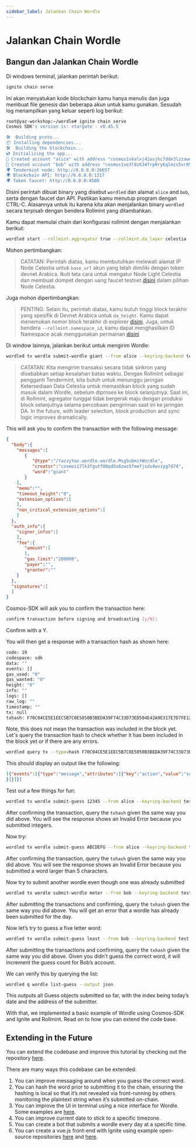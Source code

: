 ```yaml
---
sidebar_label: Jalankan Chain Wordle
---
```


# Jalankan Chain Wordle
<!-- markdownlint-disable MD013 -->

## Bangun dan Jalankan Chain Wordle

Di windows terminal, jalankan perintah berikut:

```sh
ignite chain serve 
```

Ini akan menyatukan kode blockchain kamu hanya menulis dan juga membuat file genesis dan beberapa akun untuk kamu gunakan. Sesudah log menampilkan yang keluar seperti log berikut:

```sh
root@yaz-workshop:~/wordle# ignite chain serve
Cosmos SDK's version is: stargate - v0.45.5

🛠️  Building proto...
📦 Installing dependencies...
🛠️  Building the blockchain...
💿 Initializing the app...
🙂 Created account "alice" with address "cosmos1skalxj42asjhc7dde3lzzawnksnztqmgy6sned" with mnemonic: "exact arrive betray hawk trim surround exhibit host vibrant sting range robot luxury vague manage settle slide town bread adult pact scene journey elite"
🙂 Created account "bob" with address "cosmos1xe3l8z634frp0ry6qlmzs5vr85x6gcty7tmf0n" with mnemonic: "wisdom jelly fine boat series time panel real world purchase age area coach eager spot fiber slide apology near endorse flight panel ready torch"
🌍 Tendermint node: http://0.0.0.0:26657
🌍 Blockchain API: http://0.0.0.0:1317
🌍 Token faucet: http://0.0.0.0:4500
```

Disini perintah dibuat binary yang disebut `wordled` dan alamat `alice` and `bob`, serta dengan faucet dan API. Pastikan kamu menutup program dengan CTRL-C. Alasannya untuk itu karena kita akan menjalankan binary `wordled` secara terpisah dengan bendera Rollmint yang ditambahkan.

Kamu dapat memulai chain dari konfigurasi rollmint dengan menjalankan berikut:

```sh
wordled start --rollmint.aggregator true --rollmint.da_layer celestia --rollmint.da_config='{"base_url":"http://XXX.XXX.XXX.XXX:26658","timeout":60000000000,"gas_limit":6000000}' --rollmint.namespace_id 000000000000FFFF --rollmint.da_start_height XXXXX
```

Mohon pertimbangkan:

> CATATAN: Perintah diatas, kamu membutuhkan melewati alamat IP Node Celestia untuk `base_url` akun yang telah dimiliki dengan token devnet Arabica. Ikuti tata cara untuk mengatur Node Light Celestia dan membuat dompet dengan uang faucet testnet [disini](./node-tutorial.md) dalam pilihan Node Celestia.

Juga mohon dipertimbangkan:

> PENTING: Selain itu, perintah diatas, kamu butuh tinggi block terakhir yang spesifik di Devnet Arabica untuk `da_height`. Kamu dapat menemukan nomor block terakhir di explorer [disini](https://explorer.celestia.observer/arabica). Juga, untuk bendera `--rollmint.namespace_id`, kamu dapat menghasilkan ID Namespace acak menggunakan permainan [disini](https://go.dev/play/p/7ltvaj8lhRl)

Di window lainnya, jalankan berikut untuk mengirim Wordle:

```sh
wordled tx wordle submit-wordle giant --from alice --keyring-backend test --chain-id wordle -b async -y
```

> CATATAN: Kita mengirim transaksi secara tidak sinkron yang disebabkan setiap kesalahan batas waktu. Dengan Rollmint sebagai pengganti Tendermint, kita butuh untuk menunggu jaringan Ketersediaan Data Celestia untuk memastikan block yang sudah masuk dalam Wordle, sebelum diproses ke block selanjutnya. Saat ini, di Rollmint, agregator tunggal tidak bergerak maju dengan produksi block selanjutnya selama percobaan pengiriman saat ini ke jaringan DA. In the future, with leader selection, block production and sync logic improves dramatically.

This will ask you to confirm the transaction with the following message:

```json
{
  "body":{
    "messages":[
       {
          "@type":"/YazzyYaz.wordle.wordle.MsgSubmitWordle",
          "creator":"cosmos17lk3fgutf00pd5s8zwz5fmefjsdv4wvzyg7d74",
          "word":"giant"
       }
    ],
    "memo":"",
    "timeout_height":"0",
    "extension_options":[
    ],
    "non_critical_extension_options":[
    ]
  },
  "auth_info":{
    "signer_infos":[
    ],
    "fee":{
       "amount":[
       ],
       "gas_limit":"200000",
       "payer":"",
       "granter":""
    }
  },
  "signatures":[
  ]
}
```

Cosmos-SDK will ask you to confirm the transaction here:

```sh
confirm transaction before signing and broadcasting [y/N]:
```

Confirm with a Y.

You will then get a response with a transaction hash as shown here:

```sh
code: 19
codespace: sdk
data: ""
events: []
gas_used: "0"
gas_wanted: "0"
height: "0"
info: ""
logs: []
raw_log: ""
timestamp: ""
tx: null
txhash: F70C04CE5E1EEC5B7C0E5050B3BEDA39F74C33D73ED504E42A9E317E7D7FE128
```

Note, this does not mean the transaction was included in the block yet. Let's query the transaction hash to check whether it has been included in the block yet or if there are any errors.

```sh
wordled query tx --type=hash F70C04CE5E1EEC5B7C0E5050B3BEDA39F74C33D73ED504E42A9E317E7D7FE128 --chain-id wordle --output json | jq -r '.raw_log'
```

This should display an output like the following:

```json
[{"events":[{"type":"message","attributes":[{"key":"action","value":"submit_wordle"
}]}]}]
```

Test out a few things for fun:

```sh
wordled tx wordle submit-guess 12345 --from alice --keyring-backend test --chain-id wordle -b async -y
```

After confirming the transaction, query the `txhash` given the same way you did above. You will see the response shows an Invalid Error because you submitted integers.

Now try:

```sh
wordled tx wordle submit-guess ABCDEFG --from alice --keyring-backend test --chain-id wordle -b async -y
```

After confirming the transaction, query the `txhash` given the same way you did above. You will see the response shows an Invalid Error because you submitted a word larger than 5 characters.

Now try to submit another wordle even though one was already submitted

```sh
wordled tx wordle submit-wordle meter --from bob --keyring-backend test --chain-id wordle -b async -y
```

After submitting the transactions and confirming, query the `txhash` given the same way you did above. You will get an error that a wordle has already been submitted for the day.

Now let’s try to guess a five letter word:

```sh
wordled tx wordle submit-guess least --from bob --keyring-backend test --chain-id wordle -b async -y
```

After submitting the transactions and confirming, query the `txhash` given the same way you did above. Given you didn’t guess the correct word, it will increment the guess count for Bob’s account.

We can verify this by querying the list:

```sh
wordled q wordle list-guess --output json
```

This outputs all Guess objects submitted so far, with the index being today’s date and the address of the submitter.

With that, we implemented a basic example of Wordle using Cosmos-SDK and Ignite and Rollmint. Read on to how you can extend the code base.

## Extending in the Future

You can extend the codebase and improve this tutorial by checking out the repository [here](https://github.com/celestiaorg/wordle).

There are many ways this codebase can be extended:

1. You can improve messaging around when you guess the correct word.
2. You can hash the word prior to submitting it to the chain, ensuring the hashing is local so that it’s not revealed via front-running by others monitoring the plaintext string when it’s submitted on-chain.
3. You can improve the UI in terminal using a nice interface for Wordle. Some examples are [here](https://github.com/nimblebun/wordle-cli).
4. You can improve current date to stick to a specific timezone.
5. You can create a bot that submits a wordle every day at a specific time.
6. You can create a vue.js front-end with Ignite using example open-source repositories [here](https://github.com/yyx990803/vue-wordle) and [here](https://github.com/xudafeng/wordle).
